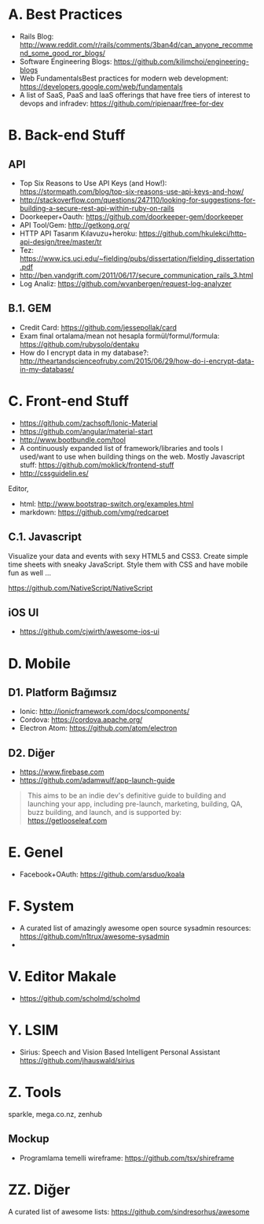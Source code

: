 # A. Best Practices

- Rails Blog: <http://www.reddit.com/r/rails/comments/3ban4d/can_anyone_recommend_some_good_ror_blogs/>
- Software Engineering Blogs: <https://github.com/kilimchoi/engineering-blogs>
- Web FundamentalsBest practices for modern web development: <https://developers.google.com/web/fundamentals>
- A list of SaaS, PaaS and IaaS offerings that have free tiers of interest to devops and infradev: <https://github.com/ripienaar/free-for-dev>

# B. Back-end Stuff

## API
- Top Six Reasons to Use API Keys (and How!): https://stormpath.com/blog/top-six-reasons-use-api-keys-and-how/
- http://stackoverflow.com/questions/247110/looking-for-suggestions-for-building-a-secure-rest-api-within-ruby-on-rails
- Doorkeeper+Oauth: https://github.com/doorkeeper-gem/doorkeeper
- API Tool/Gem: http://getkong.org/
- HTTP API Tasarım Kılavuzu+heroku: <https://github.com/hkulekci/http-api-design/tree/master/tr>
- Tez: https://www.ics.uci.edu/~fielding/pubs/dissertation/fielding_dissertation.pdf
- http://ben.vandgrift.com/2011/06/17/secure_communication_rails_3.html
- Log Analiz: https://github.com/wvanbergen/request-log-analyzer

## B.1. GEM

- Credit Card: https://github.com/jessepollak/card
- Exam final ortalama/mean not hesapla formül/formul/formula: https://github.com/rubysolo/dentaku
- How do I encrypt data in my database?: <http://theartandscienceofruby.com/2015/06/29/how-do-i-encrypt-data-in-my-database/>

# C. Front-end Stuff

- https://github.com/zachsoft/Ionic-Material
- https://github.com/angular/material-start
- http://www.bootbundle.com/tool
- A continuously expanded list of framework/libraries and tools I used/want to use when building things on the web. Mostly Javascript stuff: <https://github.com/moklick/frontend-stuff>
- http://cssguidelin.es/

Editor,
- html: http://www.bootstrap-switch.org/examples.html
- markdown: https://github.com/vmg/redcarpet

## C.1. Javascript

Visualize your data and events with sexy HTML5 and CSS3. Create simple time sheets with sneaky JavaScript. Style them with CSS and have mobile fun as well …

<https://github.com/NativeScript/NativeScript>

## iOS UI

- https://github.com/cjwirth/awesome-ios-ui

# D. Mobile

## D1. Platform Bağımsız
- Ionic: http://ionicframework.com/docs/components/
- Cordova: https://cordova.apache.org/
- Electron Atom: https://github.com/atom/electron

## D2. Diğer
- https://www.firebase.com
- https://github.com/adamwulf/app-launch-guide
> This aims to be an indie dev's definitive guide to building and launching your app, including pre-launch, marketing, building, QA, buzz building, and launch, and is supported by: 
https://getlooseleaf.com

# E. Genel

- Facebook+OAuth: https://github.com/arsduo/koala

# F. System

- A curated list of amazingly awesome open source sysadmin resources: https://github.com/n1trux/awesome-sysadmin
- 
# V. Editor Makale

- https://github.com/scholmd/scholmd

# Y. LSIM

- Sirius: Speech and Vision Based Intelligent Personal Assistant https://github.com/jhauswald/sirius

# Z. Tools
sparkle, mega.co.nz, zenhub

## Mockup

- Programlama temelli wireframe: https://github.com/tsx/shireframe

# ZZ. Diğer
A curated list of awesome lists: https://github.com/sindresorhus/awesome
